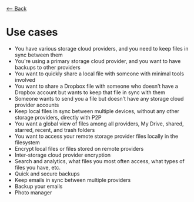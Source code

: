 [⟵ Back](../../README.md#use-cases)

# Use cases

- You have various storage cloud providers, and you need to keep files in sync between them
- You're using a primary storage cloud provider, and you want to have backups to other providers
- You want to quickly share a local file with someone with minimal tools involved
- You want to share a Dropbox file with someone who doesn’t have a Dropbox account but wants to keep that file in sync with them
- Someone wants to send you a file but doesn’t have any storage cloud provider accounts
- Keep local files in sync between multiple devices, without any other storage providers, directly with P2P
- You want a global view of files among all providers, My Drive, shared, starred, recent, and trash folders
- You want to access your remote storage provider files locally in the filesystem
- Encrypt local files or files stored on remote providers
- Inter-storage cloud provider encryption
- Search and analytics, what files you most often access, what types of files you have, etc.
- Quick and secure backups
- Keep emails in sync between multiple providers
- Backup your emails
- Photo manager
